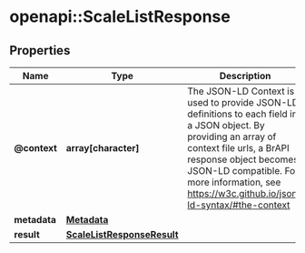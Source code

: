 # openapi::ScaleListResponse

## Properties
Name | Type | Description | Notes
------------ | ------------- | ------------- | -------------
**@context** | **array[character]** | The JSON-LD Context is used to provide JSON-LD definitions to each field in a JSON object. By providing an array of context file urls, a BrAPI response object becomes JSON-LD compatible.    For more information, see https://w3c.github.io/json-ld-syntax/#the-context | [optional] 
**metadata** | [**Metadata**](metadata.md) |  | 
**result** | [**ScaleListResponseResult**](ScaleListResponse_result.md) |  | 


